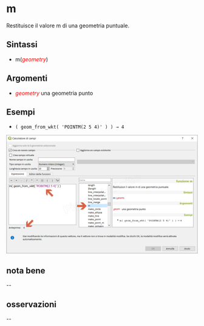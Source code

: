 # m

Restituisce il valore m di una geometria puntuale.

## Sintassi

- m(_<span style="color:red;">geometry</span>_) 

## Argomenti

* _<span style="color:red;">geometry</span>_ una geometria punto

## Esempi

* `( geom_from_wkt( 'POINTM(2 5 4)' ) ) → 4`

![](../../img/geometria/m/m1.png)

## nota bene

--

## osservazioni

--